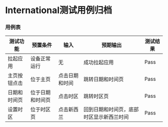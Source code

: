 # International测试用例归档

### 用例表

| 测试功能   | 预置条件     | 输入      | 预期输出                 | 测试结果 |
|--------|----------|---------|----------------------|------|
| 拉起应用   | 设备正常运行   | 无       | 成功拉起应用               | Pass |
| 主页按钮点击 | 位于主页     | 点击日期和时间 | 跳转日期和时间页             | Pass |
| 日期和时间页 | 位于日期和时间页 | 点击时区    | 跳转时区页                | Pass |
| 设置时区   | 位于时区页    | 点击新西兰   | 回到日期和时间页，底部时区显示新西兰时间 | Pass |

